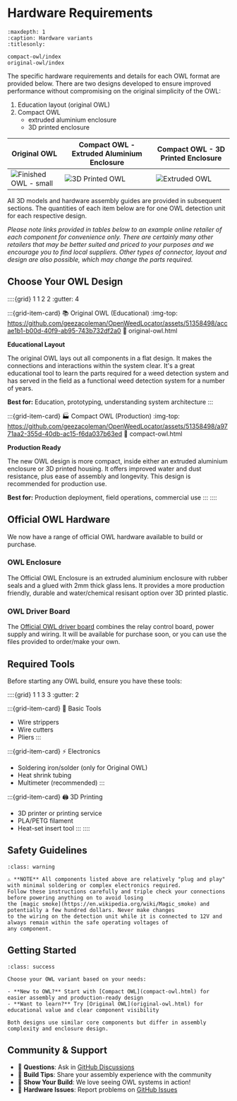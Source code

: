 
# Hardware Requirements

```{toctree}
:maxdepth: 1
:caption: Hardware variants
:titlesonly:

compact-owl/index
original-owl/index
```

The specific hardware requirements and details for each OWL format are provided below. There are two designs developed 
to ensure improved performance without compromising on the original simplicity of the OWL:

1. Education layout (original OWL)
2. Compact OWL
   * extruded aluminium enclosure
   * 3D printed enclosure

| Original OWL | Compact OWL - Extruded Aluminium Enclosure | Compact OWL - 3D Printed Enclosure |
|--------------|-----------------------------------------------------------------------------------------------------------------------|-----------------------------------------------------------------------------------------------------------------------|
| ![Finished OWL - small](https://github.com/geezacoleman/OpenWeedLocator/assets/51358498/accae1b1-b00d-40f9-ab95-743b732df2a0) | ![3D Printed OWL](https://github.com/geezacoleman/OpenWeedLocator/assets/51358498/a9771aa2-355d-40db-ac15-f6da037b63ed) | ![Extruded OWL](https://github.com/geezacoleman/OpenWeedLocator/assets/51358498/d153db2d-624b-427e-832e-599a3a841623) |

All 3D models and hardware assembly guides are provided in subsequent sections. The quantities of each item below are for 
one OWL detection unit for each respective design.

*Please note links provided in tables below to an example online retailer of each component for convenience only. There are
certainly many other retailers that may be better suited and priced to your purposes and we encourage you to find local
suppliers. Other types of connector, layout and design are also possible, which may change the parts required.*

## Choose Your OWL Design

::::{grid} 1 1 2 2
:gutter: 4

:::{grid-item-card} 📚 Original OWL (Educational)
:img-top: https://github.com/geezacoleman/OpenWeedLocator/assets/51358498/accae1b1-b00d-40f9-ab95-743b732df2a0
:link: original-owl.html

**Educational Layout**

The original OWL lays out all components in a flat design. It makes the connections and interactions within the system
clear. It's a great educational tool to learn the parts required for a weed detection system and has served in the field 
as a functional weed detection system for a number of years.

**Best for:** Education, prototyping, understanding system architecture
:::

:::{grid-item-card} 🏭 Compact OWL (Production)
:img-top: https://github.com/geezacoleman/OpenWeedLocator/assets/51358498/a9771aa2-355d-40db-ac15-f6da037b63ed
:link: compact-owl.html

**Production Ready**

The new OWL design is more compact, inside either an extruded aluminium enclosure or 3D printed housing. It offers
improved water and dust resistance, plus ease of assembly and longevity. This design is recommended for production use.

**Best for:** Production deployment, field operations, commercial use
:::
::::

## Official OWL Hardware

We now have a range of official OWL hardware available to build or purchase.

### OWL Enclosure
The Official OWL Enclosure is an extruded aluminium enclosure with rubber seals and a glued with 2mm thick glass lens.
It provides a more production friendly, durable and water/chemical resisant option over 3D printed plastic.

### OWL Driver Board
The [Official OWL driver board](https://github.com/geezacoleman/owl-driver-board) combines the relay control board, power supply and wiring. It will be available for
purchase soon, or you can use the files provided to order/make your own.

## Required Tools

Before starting any OWL build, ensure you have these tools:

::::{grid} 1 1 3 3
:gutter: 2

:::{grid-item-card} 🔧 Basic Tools
- Wire strippers
- Wire cutters
- Pliers
:::

:::{grid-item-card} ⚡ Electronics
- Soldering iron/solder (only for Original OWL)
- Heat shrink tubing
- Multimeter (recommended)
:::

:::{grid-item-card} 🖨️ 3D Printing
- 3D printer or printing service
- PLA/PETG filament
- Heat-set insert tool
:::
::::

## Safety Guidelines

```{admonition} Important Safety Notes
:class: warning

⚠️ **NOTE** All components listed above are relatively "plug and play" with minimal soldering or complex electronics required.
Follow these instructions carefully and triple check your connections before powering anything on to avoid losing
the [magic smoke](https://en.wikipedia.org/wiki/Magic_smoke) and potentially a few hundred dollars. Never make changes
to the wiring on the detection unit while it is connected to 12V and always remain within the safe operating voltages of
any component.
```

## Getting Started

```{admonition} Ready to Build?
:class: success

Choose your OWL variant based on your needs:

- **New to OWL?** Start with [Compact OWL](compact-owl.html) for easier assembly and production-ready design
- **Want to learn?** Try [Original OWL](original-owl.html) for educational value and clear component visibility

Both designs use similar core components but differ in assembly complexity and enclosure design.
```

## Community & Support

- 💬 **Questions**: Ask in [GitHub Discussions](https://github.com/geezacoleman/OpenWeedLocator/discussions)
- 🔧 **Build Tips**: Share your assembly experience with the community
- 📸 **Show Your Build**: We love seeing OWL systems in action!
- 🐛 **Hardware Issues**: Report problems on [GitHub Issues](https://github.com/geezacoleman/OpenWeedLocator/issues)